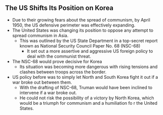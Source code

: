 ## The US Shifts Its Position on Korea

- Due to their growing fears about the spread of communism, by April 1950, the US defensive perimeter was effectively expanding.
- The United States was changing its position to oppose any attempt to spread communism in Asia.
    * This was outlined by the US State Department in a top-secret report known as National Security Council Paper No. 68 (NSC-68)
        + It set out a more assertive and aggressive US foreign policy to deal with the communist threat.
- The NSC-68 would prove decisive for Korea
    * Its situation was becoming more dangerous with rising tensions and clashes between troops across the border.
- US policy before was to simply let North and South Korea fight it out if a war broke out between them.
    * With the drafting of NSC-68, Truman would have been inclined to intervene if a war broke out.
    * He could not risk the possibility of a victory by North Korea, which would be a triumph for communism and a humiliation fo r the United States.

